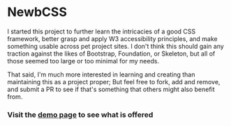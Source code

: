 # NewbCSS

I started this project to further learn the intricacies of a good CSS framework, better grasp and apply W3 accessibility principles, and make something usable across pet project sites. I don't think this should gain any traction against the likes of Bootstrap, Foundation, or Skeleton, but all of those seemed too large or too minimal for my needs.

That said, I'm much more interested in learning and creating than maintaining this as a project proper; But feel free to fork, add and remove, and submit a PR to see if that's something that others might also benefit from.

### Visit the [demo page](https://filoxo.github.io/NewbCSS/) to see what is offered
